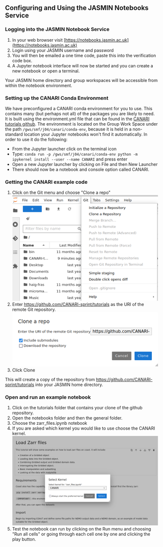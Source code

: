 ## Configuring and Using the JASMIN Notebooks Service

### Logging into the JASMIN Notebook Service

1. In your web browser visit [https://notebooks.jasmin.ac.uk](https://notebooks.jasmin.ac.uk)
2. Login using your JASMIN username and password
3. You will then be emailed a one time code, paste this into the verification code box.
4. A Jupyter notebook interface will now be started and you can create a new notebook or open a terminal.
   
Your JASMIN home directory and group workspaces will be accessible from within the notebook environment.

### Setting up the CANARI Conda Environment
We have preconfigured a CANARI conda environment for you to use. This contains many (but perhaps not all) of the packages you are likely to need. It is built using the environment.yml file that can be found in the [CANARI tutorials github](https://github.com/CANARI-sprint/tutorials/blob/main/environment.yml). The environment is located on the Group Work Space under the path `/gws/smf/j04/canari/conda-env`, because it is held in a non-standard location your Jupyter notebooks won't find it automatically. In order to use it do the following:
* From the Jupyter launcher click on the terminal icon
* Type: `conda run -p /gws/smf/j04/canari/conda-env python -m ipykernel install --user --name CANARI` and press enter
* Open a new Jupyter launcher by clicking on File and then New Launcher
* There should now be a notebook and console option called CANARI. 

### Getting the CANARI example code
1. Click on the Git menu and choose "Clone a repo" ![Screenshot of the Jupyter Git Menu](assets/jupyter-git-menu.png)
2. Enter https://github.com/CANARI-sprint/tutorials as the URI of the remote Git repository. ![Screenshot of entering the URI](assets/jupyter-git-repo-uri.png)
3. Click Clone

This will create a copy of the repository from https://github.com/CANARI-sprint/tutorials into your JASMIN home directory.

### Open and run an example notebook
1. Click on the tutorials folder that contains your clone of the github repository. 
2. Open the notebooks folder and then the general folder.
3. Choose the zarr_files.ipynb notebook 
4. If you are asked which kernel you would like to use choose the CANARI kernel. ![Jupyter kernel choice screen](assets/jupyter-kernel-choice-2.png)
5. Test the notebook can run by clicking on the Run menu and choosing "Run all cells" or going through each cell one by one and clicking the play button. 

